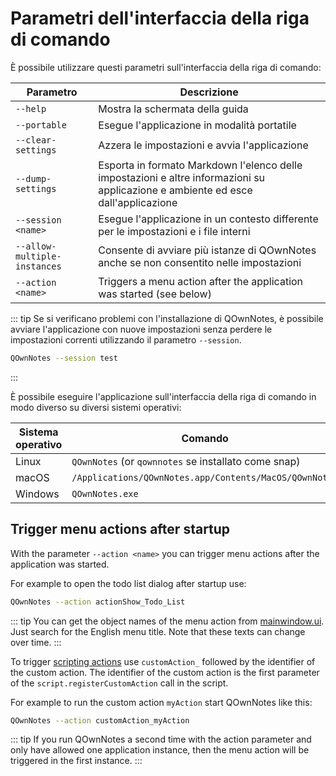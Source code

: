 # Parametri dell'interfaccia della riga di comando

È possibile utilizzare questi parametri sull'interfaccia della riga di comando:

| Parametro                    | Descrizione                                                                                                                       |
| ---------------------------- | --------------------------------------------------------------------------------------------------------------------------------- |
| `--help`                     | Mostra la schermata della guida                                                                                                   |
| `--portable`                 | Esegue l'applicazione in modalità portatile                                                                                       |
| `--clear-settings`           | Azzera le impostazioni e avvia l'applicazione                                                                                     |
| `--dump-settings`            | Esporta in formato Markdown l'elenco delle impostazioni e altre informazioni su applicazione e ambiente ed esce dall'applicazione |
| `--session <name>`     | Esegue l'applicazione in un contesto differente per le impostazioni e i file interni                                              |
| `--allow-multiple-instances` | Consente di avviare più istanze di QOwnNotes anche se non consentito nelle impostazioni                                           |
| `--action <name>`      | Triggers a menu action after the application was started (see below)                                                              |

::: tip
Se si verificano problemi con l'installazione di QOwnNotes, è possibile avviare l'applicazione con nuove impostazioni senza perdere le impostazioni correnti utilizzando il parametro `--session`.

```bash
QOwnNotes --session test
```
:::

È possibile eseguire l'applicazione sull'interfaccia della riga di comando in modo diverso su diversi sistemi operativi:

| Sistema operativo | Comando                                                |
| ----------------- | ------------------------------------------------------ |
| Linux             | `QOwnNotes` (or `qownnotes` se installato come snap)   |
| macOS             | `/Applications/QOwnNotes.app/Contents/MacOS/QOwnNotes` |
| Windows           | `QOwnNotes.exe`                                        |

## Trigger menu actions after startup

With the parameter `--action <name>` you can trigger menu actions after the application was started.

For example to open the todo list dialog after startup use:

```bash
QOwnNotes --action actionShow_Todo_List
```

::: tip
You can get the object names of the menu action from [mainwindow.ui](https://github.com/pbek/QOwnNotes/blob/develop/src/mainwindow.ui). Just search for the English menu title. Note that these texts can change over time.
:::

To trigger [scripting actions](../scripting/methods-and-objects.md#registering-a-custom-action) use `customAction_` followed by the identifier of the custom action. The identifier of the custom action is the first parameter of the `script.registerCustomAction` call in the script.

For example to run the custom action `myAction` start QOwnNotes like this:

```bash
QOwnNotes --action customAction_myAction
```

::: tip
If you run QOwnNotes a second time with the action parameter and only have allowed one application instance, then the menu action will be triggered in the first instance.
:::
